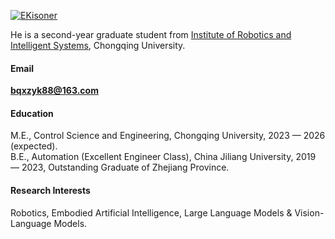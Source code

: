 

[![EKisoner](https://img.shields.io/badge/EKisoner-github-blue?logo=github)](https://github.com/EKisoner)


He is a second-year graduate student from [Institute of Robotics and Intelligent Systems](https://accu.cqu.edu.cn/kxyj/yjs/jqryznxtyjs.htm), Chongqing University. 

#### Email
**bqxzyk88@163.com** 

#### Education
M.E., Control Science and Engineering, Chongqing University, 2023 — 2026 (expected).\
B.E., Automation (Excellent Engineer Class), China Jiliang University, 2019 — 2023, Outstanding Graduate of Zhejiang Province.

#### Research Interests
Robotics, Embodied Artificial Intelligence, Large Language Models & Vision-Language Models.

